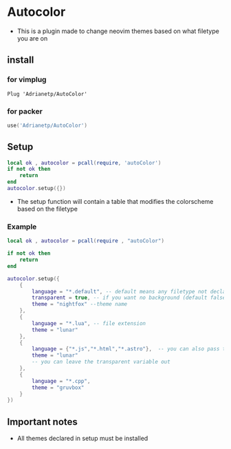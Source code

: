 # Autocolor


- This is a plugin made to change neovim themes based on what filetype you are on

## install 
### for vimplug 

```
Plug 'Adrianetp/AutoColor'
```
### for packer 

```lua
use('Adrianetp/AutoColor')
```

## Setup 

```lua
local ok , autocolor = pcall(require, 'autoColor')
if not ok then 
    return 
end 
autocolor.setup({})

```
- The setup function will contain a table that modifies the colorscheme based on the filetype

### Example 

```lua 
local ok , autocolor = pcall(require , "autoColor") 

if not ok then 
    return 
end

autocolor.setup({
    {
        language = "*.default", -- default means any filetype not declared on setup
        transparent = true, -- if you want no background (default false)
        theme = "nightfox" --theme name 
    },
    {
        language = "*.lua", -- file extension
        theme = "lunar"
    },
    {
        language = {"*.js","*.html","*.astro"},  -- you can also pass tables with file entensions
        theme = "lunar"
        -- you can leave the transparent variable out
    },
    {
        language = "*.cpp",
        theme = "gruvbox"
    }
})

```

## Important notes 
- All themes declared in setup must be installed 

